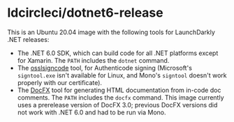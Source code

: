 # ldcircleci/dotnet6-release

This is an Ubuntu 20.04 image with the following tools for LaunchDarkly .NET releases:

* The .NET 6.0 SDK, which can build code for all .NET platforms except for Xamarin. The `PATH` includes the `dotnet` command.
* The [osslsigncode](https://github.com/mtrojnar/osslsigncode) tool, for Authenticode signing (Microsoft's `signtool.exe` isn't available for Linux, and Mono's `signtool` doesn't work properly with our certificate).
* The [DocFX](https://dotnet.github.io/docfx/) tool for generating HTML documentation from in-code doc comments. The `PATH` includes the `docfx` command. This image currently uses a prerelease version of DocFX 3.0; previous DocFX versions did not work with .NET 6.0 and had to be run via Mono.
